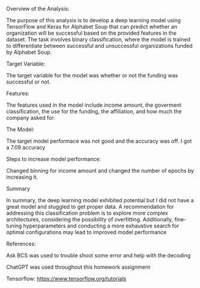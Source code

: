 Overview of the Analysis:

The purpose of this analysis is to develop a deep learning model using TensorFlow and Keras for Alphabet Soup that can predict whether an organization will be successful based on the provided features in the dataset. The task involves binary classification, where the model is trained to differentiate between successful and unsuccessful organizations funded by Alphabet Soup.


Target Variable:

The target variable for the model was whether or not the funding was successful or not.


Features:

The features used in the model include income amount, the goverment classification, the use for the funding, the affiliation, and how much the company asked for.


The Model:

The target model performace was not good and the accuracy was off. I got a 7.09 accuracy 


Steps to increase model performance:

Changed binning for income amount and changed the number of epochs by increasing it. 

Summary

In summary, the deep learning model exhibited potential but I did not have a great model and stuggled to get proper data. A recommendation for addressing this classification problem is to explore more complex architectures, considering the possibility of overfitting. Additionally, fine-tuning hyperparameters and conducting a more exhaustive search for optimal configurations may lead to improved model performance

References:

Ask BCS was used to trouble shoot some error and help with the decoding 

ChatGPT was used throughout this homework assignment

Tensorflow: https://www.tensorflow.org/tutorials



